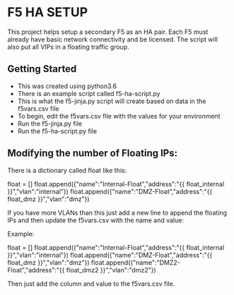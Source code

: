 # F5 HA SETUP

This project helps setup a secondary F5 as an HA pair. Each F5 must already have basic network connectivity and be licensed. The script will also put all VIPs in a floating traffic group.

## Getting Started

* This was created using python3.6
* There is an example script called f5-ha-script.py
* This is what the f5-jinja.py script will create based on data in the f5vars.csv file
* To begin, edit the f5vars.csv file with the values for your environment
* Run the f5-jinja.py file
* Run the f5-ha-script.py file

## Modifying the number of Floating IPs:

There is a dictionary called float like this:

float = []
float.append({"name":"Internal-Float","address":"{{ float_internal }}","vlan":"internal"})
float.append({"name":"DMZ-Float","address":"{{ float_dmz }}","vlan":"dmz"})

If you have more VLANs than this just add a new line to append the floating IPs and then update the f5vars.csv with the name and value:

Example:

float = []
float.append({"name":"Internal-Float","address":"{{ float_internal }}","vlan":"internal"})
float.append({"name":"DMZ-Float","address":"{{ float_dmz }}","vlan":"dmz"})
float.append({"name":"DMZ2-Float","address":"{{ float_dmz2 }}","vlan":"dmz2"})

Then just add the column and value to the f5vars.csv file.
